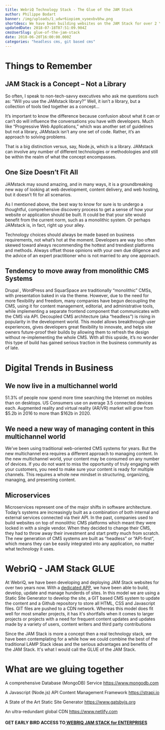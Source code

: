 ```yaml
---
title: WebriQ Technology Stack - The Glue of the JAM Stack
author: Philippe Bodart
banner: /img/uploads/1_udwr6iopiem_vyoexbvbhw.png
shortdesc: We have been building websites on the JAM Stack for over 2 Years. Wanted to share with you our latest implementations and technology choices for the JAM Stack.
updatedDate: 2018-07-18T07:51:09.904Z
cmsUserSlug: glue-of-the-jam-stack
date: 2018-06-20T16:00:00.000Z
categories: "headless cms, git based cms"
---
```


# Things to Remember
## JAM Stack is a Concept – Not a Library
So often, I speak to non-tech-savvy executives who ask me questions such as: “Will you use the JAMstack library?” Well, it isn’t a library, but a collection of tools tied together as a concept…

It’s important to know the difference because confusion about what it can or can’t do will influence the conversations you have with developers. Much like “Progressive Web Applications,” which was another set of guidelines but not a library, JAMstack isn’t any one set of code. Rather, it’s an approach to solving problems.

That is a big distinction versus, say, Node.js, which is a library. JAMstack can involve any number of different technologies or methodologies and still be within the realm of what the concept encompasses.

## One Size Doesn’t Fit All
JAMstack may sound amazing, and in many ways, it is a groundbreaking new way of looking at web development, content delivery, and web hosting, but it doesn’t fit for all scenarios.

As I mentioned above, the best way to know for sure is to undergo a thoughtful, comprehensive discovery process to get a sense of how your website or application should be built. It could be that your site would benefit from the current norm, such as a monolithic system. Or perhaps JAMstack is, in fact, right up your alley.

Technology choices should always be made based on business requirements, not what’s hot at the moment. Developers are way too often skewed toward always recommending the hottest and trendiest platforms and methods. Always offset those opinions with your own due diligence and the advice of an expert practitioner who is not married to any one approach.

## Tendency to move away from monolithic CMS Systems
Drupal , WordPress and SquarSpace are  traditionally “monolithic” CMSs, with presentation baked in via the theme. However, due to the need for more flexibility and freedom, many companies have begun decoupling the CMS, using it for content management, editorial, and administrative tools, while implementing a separate frontend component that communicates with the CMS via API.
Decoupled CMS architecture (aka “headless”) is rising in popularity in the development world. This model allows breakthrough user experiences, gives developers great flexibility to innovate, and helps site owners future-proof their builds by allowing them to refresh the design without re-implementing the whole CMS. With all this upside, it’s no wonder this type of build has gained serious traction in the business community as of late.

# Digital Trends in Business
## We now live in a multichannel world
51.3% of people now spend more time searching the Internet on mobiles than on desktops.
US Consumers use on average 3.5 connected devices each.
Augmented reality and virtual reality (AR/VR) market will grow from $5.2b in 2016 to more than $162b in 2020.

## We need a new way of managing content in this multichannel world
We’ve been using traditional web-oriented CMS systems for years. But the new multichannel era requires a different approach to managing content. 
In the new multichannel world, your content may be consumed on any number of devices. If you do not want to miss the opportunity of truly engaging with your customers, 
you need to make sure your content is ready for multiple channels. This requires a whole new mindset in structuring, organizing, managing, and presenting content.

## Microservices
Microservices represent one of the major shifts in software architecture. Today’s systems are increasingly built as a combination of both internal
and external services connected via their API.
In the past, companies used to build websites on top of monolithic CMS platforms which meant they were locked in with a single vendor.
When they decided to change their CMS, they had to throw away their investment and start pretty much from scratch.
The new generation of CMS systems are built as “headless” or “API-first”, which means they can be easily integrated into any application, no matter
what technology it uses.

# WebriQ - JAM Stack GLUE
At WebriQ, we have been developing and deploying JAM Stack websites for over two years now. With a [dedicated APP](http://app.webriq.com), we have been able to build, develop, update and manage hunderds of sites.
In this model we are using a Static Site Generator to develop the site, a GIT based CMS system to update the content and a Github repository to store all HTML, CSS and Javascript files. GIT files are pushed to a CDN network. 
Whereas this model does fit well for most smaller projects, it has it's shortfalls when it comes to larger projects or projects with a need for frequent content updates and updates made by a variety of users, content writers and third party contributions 

Since the JAM Stack is more a concept then a real technology stack, we have been contemplating for a while how we could combine the best of the traditional LAMP Stack ideas and the serious advantages and benefits of the JAM Stack. It's what I would call the GLUE of the JAM Stack.

# What are we gluing together
A comprehensive Database (MongoDB) Service
https://www.mongodb.com

A Javascript (Node.js) API Content Management Framework
https://strapi.io

A State of the Art Static Site Generator
https://www.gatsbyjs.org

An ultra-redundant global CDN
https://www.netlify.com

#### GET EARLY BIRD ACCESS TO[ WEBRIQ JAM STACK for ENTERPRISES](http://madmarketing.webriq.services/f/3) 